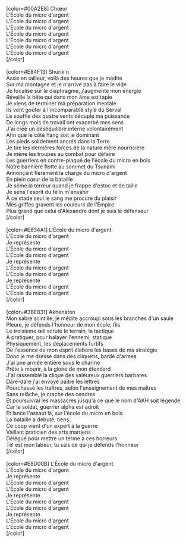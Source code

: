 [color=#00A2E8]
Chœur<br>
L'École du micro d'argent<br>
L'École du micro d'argent<br>
L'École du micro d'argent<br>
L'École du micro d'argent<br>
L'École du micro d'argent<br>
L'École du micro d'argent<br>
L'École du micro d'argent<br>
[/color]
<br>
<br>
[color=#E84F13]
Shurik'n <br>
Assis en tailleur, voilà des heures que je médite<br>
Sur ma montagne et je n'arrive pas à faire le vide<br>
Je focalise sur le diaphragme, j'augmente mon énergie<br>
Réveille la bête qui dans mon âme est tapie<br>
Je viens de terminer ma préparation mentale<br>
Ils vont goûter à l'incomparable style du Serval<br>
Le souffle des quatre vents décuple ma puissance<br>
De longs mois de travail ont exacerbé mes sens<br>
J'ai créé un déséquilibre interne volontairement<br>
Afin que le côté Yang soit le dominant<br>
Les pieds solidement ancrés dans la Terre<br>
Je tire les dernières forces de la nature mère nourricière<br>
Je mène les troupes au combat pour défaire<br>
Les guerriers en contre-plaqué de l'école du micro en bois<br>
Notre bannière flotte au sommet du Tsunami<br>
Annonçant fièrement la charge du micro d'argent<br>
En plein cœur de la bataille<br>
Je sème la terreur quand je frappe d'estoc et de taille<br>
Je sens l'esprit du félin m'envahir<br>
À ce stade seul le sang me procure du plaisir<br>
Mes griffes gravent les couleurs de l'Empire<br>
Plus grand que celui d'Alexandre dont je suis le défenseur<br>
[/color]
<br>
<br>
[color=#E834A1]
L'École du micro d'argent<br>
L'École du micro d'argent<br>
Je représente<br>
L'École du micro d'argent<br>
L'École du micro d'argent<br>
Je représente<br>
L'École du micro d'argent<br>
L'École du micro d'argent<br>
Je représente<br>
L'École du micro d'argent<br>
L'École du micro d'argent<br>
[/color]
<br>
<br>
[color=#3BE831]
Akhenaton<br>
Mon sabre scintille, je médite accroupi sous les branches d'un saule<br>
Pleure, je défends l'honneur de mon école, fils<br>
Le troisième œil scrute le terrain, la tactique<br>
À pratiquer, pour balayer l'ennemi, statique<br>
Physiquement, les déplacements furtifs<br>
De l'essence de mon esprit élabore les bases de ma stratégie<br>
Donc je me dresse dans des cliquetis, bardé d'armes<br>
J'ai une armée entière sous le charme<br>
Prête à mourir, à la gloire de mon étendard<br>
J'ai rassemblé la clique des valeureux guerriers barbares<br>
Dare-dare j'ai envoyé paître les lettres<br>
Pourchassé les traîtres, selon l'enseignement de mes maîtres<br>
Sans relâche, je crache des cendres<br>
Et poursuivrai les massacres jusqu'à ce que le nom d'AKH soit légende<br>
Car le soldat, guerrier alpha est adroit<br>
Et lance l'assaut là, sur l'école du micro en bois<br>
La bataille a débuté, tiens<br>
Ce coup vient d'un expert à la guerre<br>
Vaillant praticien des arts martiens<br>
Délégué pour mettre un terme à ces horreurs<br>
Tel est mon labeur, tu sais de qui je défends l'honneur<br>
[/color]
<br>
<br>
[color=#E8D00B]
L'École du micro d'argent<br>
L'École du micro d'argent<br>
Je représente<br>
L'École du micro d'argent<br>
L'École du micro d'argent<br>
Je représente<br>
L'École du micro d'argent<br>
L'École du micro d'argent<br>
Je représente<br>
L'École du micro d'argent<br>
L'École du micro d'argent<br>
[/color]